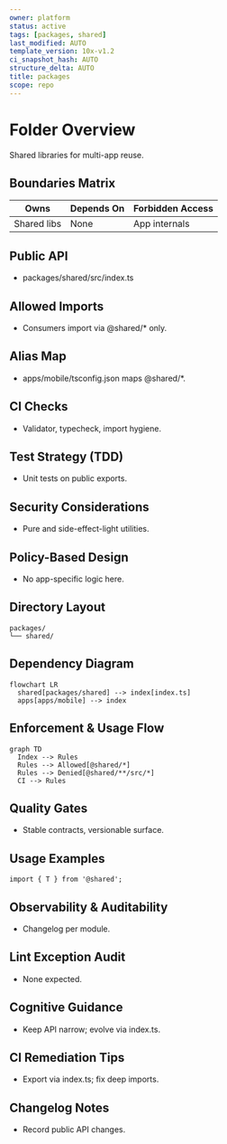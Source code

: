 ```yaml
---
owner: platform
status: active
tags: [packages, shared]
last_modified: AUTO
template_version: 10x-v1.2
ci_snapshot_hash: AUTO
structure_delta: AUTO
title: packages
scope: repo
---
```


# Folder Overview
Shared libraries for multi-app reuse.

## Boundaries Matrix
| Owns       | Depends On | Forbidden Access |
|------------|------------|------------------|
| Shared libs| None       | App internals    |

## Public API
- packages/shared/src/index.ts

## Allowed Imports
- Consumers import via @shared/* only.

## Alias Map
- apps/mobile/tsconfig.json maps @shared/*.

## CI Checks
- Validator, typecheck, import hygiene.

## Test Strategy (TDD)
- Unit tests on public exports.

## Security Considerations
- Pure and side-effect-light utilities.

## Policy-Based Design
- No app-specific logic here.

## Directory Layout
```
packages/
└── shared/
```

## Dependency Diagram
```
flowchart LR
  shared[packages/shared] --> index[index.ts]
  apps[apps/mobile] --> index
```

## Enforcement & Usage Flow
```
graph TD
  Index --> Rules
  Rules --> Allowed[@shared/*]
  Rules --> Denied[@shared/**/src/*]
  CI --> Rules
```

## Quality Gates
- Stable contracts, versionable surface.

## Usage Examples
```
import { T } from '@shared';
```

## Observability & Auditability
- Changelog per module.

## Lint Exception Audit
- None expected.

## Cognitive Guidance
- Keep API narrow; evolve via index.ts.

## CI Remediation Tips
- Export via index.ts; fix deep imports.

## Changelog Notes
- Record public API changes.